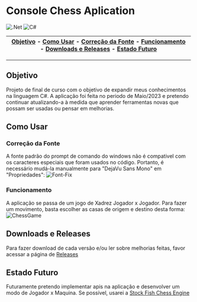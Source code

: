 # Console Chess Aplication
![.Net](https://img.shields.io/badge/.NET-5C2D91?style=for-the-badge&logo=.net&logoColor=white)
![C#](https://img.shields.io/badge/c%23-%23239120.svg?style=for-the-badge&logo=c-sharp&logoColor=white)

| [Objetivo](https://github.com/jvfonseca1/Console-Chess/tree/main#console-chess-aplication) - [Como Usar](https://github.com/jvfonseca1/Console-Chess/tree/main#como-usar) - [Correção da Fonte](https://github.com/jvfonseca1/Console-Chess/tree/main#correção-da-fonte) - [Funcionamento](https://github.com/jvfonseca1/Console-Chess/tree/main#funcionamento) - [Downloads e Releases](https://github.com/jvfonseca1/Console-Chess/tree/main#downloads-e-releases) - [Estado Futuro](https://github.com/jvfonseca1/Console-Chess/tree/main#estado-futuro) |
:----------------------------------------------------------: |
---
## Objetivo
Projeto de final de curso com o objetivo de expandir meus conhecimentos na linguagem C#. A aplicação foi feita no periodo de Maio/2023 e pretendo continuar atualizando-a à medida que aprender ferramentas novas que possam ser usadas ou pensar em melhorias.

## Como Usar
### Correção da Fonte
A fonte padrão do prompt de comando do windows não é compativel com os caracteres especiais que foram usados no código. Portanto, é necessário mudá-la manualmente para "DejaVu Sans Mono" em "Propriedades":
![Font-Fix](https://github.com/jvfonseca1/Console-Chess/assets/92554709/bdc0b057-9b52-42af-90e8-772bf20fb165)

### Funcionamento
A aplicação se passa de um jogo de Xadrez Jogador x Jogador. Para fazer um movimento, basta escolher as casas de origem e destino desta forma:
![ChessGame](https://github.com/jvfonseca1/Console-Chess/assets/92554709/5d92840b-79d8-47fe-8b64-3d3218ffb675)

## Downloads e Releases
Para fazer download de cada versão e/ou ler sobre melhorias feitas, favor acessar a página de <a href = "https://github.com/jvfonseca1/Console-Chess/releases">Releases</a>

## Estado Futuro
Futuramente pretendo implementar apis na aplicação e desenvolver um modo de Jogador x Maquina. Se possível, usarei a <a href = "https://stockfishchess.org">Stock Fish Chess Engine</a>
